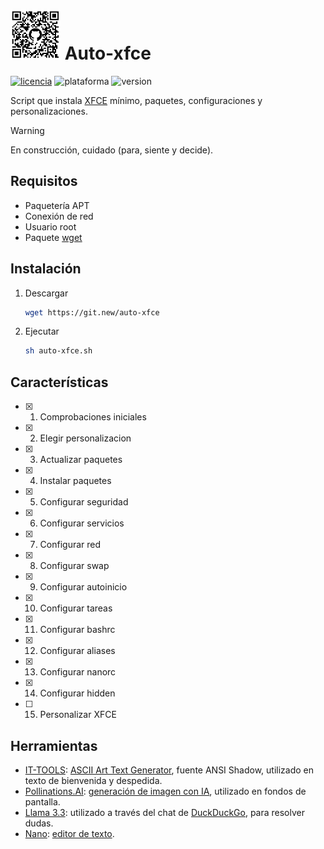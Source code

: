 # [<img alt="qr-code" src=".github/img/qr-code.png" width="80" height="80">](https://github.com/AlexGracia/Auto-xfce) Auto-xfce
[![licencia](https://img.shields.io/github/license/AlexGracia/Auto-xfce?label=licencia&logo=Open-Access&style=flat-square)](LICENSE.md)
![plataforma](https://img.shields.io/badge/plataforma-linux-%23FCC624?style=flat-square&logo=linux)
![version](https://img.shields.io/github/v/tag/AlexGracia/Auto-xfce?style=flat-square&label=%E2%9A%A0%EF%B8%8F%20version&color=fcc624)

Script que instala [XFCE](https://www.xfce.org/) mínimo, paquetes, configuraciones y personalizaciones.

> [!WARNING]
> En construcción, cuidado (para, siente y decide).

## Requisitos
- Paquetería APT
- Conexión de red
- Usuario root
- Paquete [wget](https://www.gnu.org/software/wget/)

## Instalación
1. Descargar
    ```sh
    wget https://git.new/auto-xfce
    ```
1. Ejecutar
    ```sh
    sh auto-xfce.sh
    ```

## Características
- [x] 1. Comprobaciones iniciales
- [x] 2. Elegir personalizacion
- [x] 3. Actualizar paquetes
- [x] 4. Instalar paquetes
- [x] 5. Configurar seguridad
- [x] 6. Configurar servicios
- [x] 7. Configurar red
- [x] 8. Configurar swap
- [x] 9. Configurar autoinicio
- [x] 10. Configurar tareas
- [x] 11. Configurar bashrc
- [x] 12. Configurar aliases
- [x] 13. Configurar nanorc
- [x] 14. Configurar hidden
- [ ] 15. Personalizar XFCE

## Herramientas
- [IT-TOOLS](https://github.com/CorentinTh/it-tools): [ASCII Art Text Generator](https://it-tools.tech/ascii-text-drawer), fuente ANSI Shadow, utilizado en texto de bienvenida y despedida.
- [Pollinations.AI](https://github.com/pollinations/pollinations): [generación de imagen con IA](https://pollinations.ai/), utilizado en fondos de pantalla.
- [Llama 3.3](https://github.com/meta-llama/llama3): utilizado a través del chat de [DuckDuckGo](https://Duck.ai), para resolver dudas.
- [Nano](https://www.nano-editor.org/git.php): [editor de texto](https://www.nano-editor.org/docs.php).
